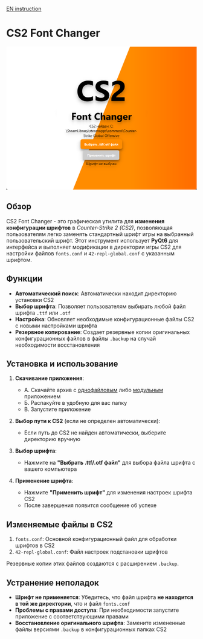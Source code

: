 [EN instruction](https://github.com/N1k3YB/CS2FontChanger_en)

# CS2 Font Changer
![превью](preview.png)

## Обзор
CS2 Font Changer - это графическая утилита для **изменения конфигурации шрифтов** в *Counter-Strike 2 (CS2)*, позволяющая пользователям легко заменять стандартный шрифт игры на выбранный пользовательский шрифт. Этот инструмент использует **PyQt6** для интерфейса и выполняет модификации в директории игры CS2 для настройки файлов `fonts.conf` и `42-repl-global.conf` с указанным шрифтом.

## Функции  
* **Автоматический поиск**: Автоматически находит директорию установки CS2  
* **Выбор шрифта**: Позволяет пользователям выбирать любой файл шрифта `.ttf` или `.otf`  
* **Настройка**: Обновляет необходимые конфигурационные файлы CS2 с новыми настройками шрифта  
* **Резервное копирование**: Создает резервные копии оригинальных конфигурационных файлов в файлы `.backup` на случай необходимости восстановления  

## Установка и использование  
1. **Скачивание приложения**:  
   * А. Скачайте архив с [однофайловым](https://drive.google.com/file/d/1-kOau7zL3c6C0_YJO8KUEC6XyZLvbMAz/view?usp=sharing) либо [модульным](https://drive.google.com/file/d/1Q7HpHOOC4ukmuawmiLKIVHQdydyIMsP4/view?usp=sharing) приложением
   * Б. Распакуйте в удобную для вас папку
   * В. Запустите приложение

2. **Выбор пути к CS2** (если не определен автоматически):
   * Если путь до CS2 не найден автоматически, выберите директорию вручную

3. **Выбор шрифта**:
   * Нажмите на **"Выбрать .ttf/.otf файл"** для выбора файла шрифта с вашего компьютера

4. **Применение шрифта**:
   * Нажмите **"Применить шрифт"** для изменения настроек шрифта CS2
   * После завершения появится сообщение об успехе

## Изменяемые файлы в CS2
1. `fonts.conf`: Основной конфигурационный файл для обработки шрифтов в CS2
2. `42-repl-global.conf`: Файл настроек подстановки шрифтов

Резервные копии этих файлов создаются с расширением `.backup`.

## Устранение неполадок  
* **Шрифт не применяется**: Убедитесь, что файл шрифта **не находится в той же директории**, что и файл `fonts.conf`  
* **Проблемы с правами доступа**: При необходимости запустите приложение с соответствующими правами  
* **Восстановление оригинального шрифта**: Замените измененные файлы версиями `.backup` в конфигурационных папках CS2  
